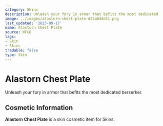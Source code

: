 ```yaml
---
category: Skins
description: Unleash your fury in armor that befits the most dedicated berserker.
image: ../images/alastorn-chest-plate-d22a04dd51.png
last_updated: '2025-09-17'
name: Alastorn Chest Plate
source: WFCD
tags:
- Skin
- Skins
tradable: false
type: Skin
---
```


# Alastorn Chest Plate

Unleash your fury in armor that befits the most dedicated berserker.

## Cosmetic Information

**Alastorn Chest Plate** is a skin cosmetic item for Skins.

